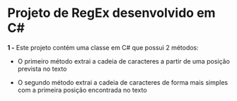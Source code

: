 # Projeto de RegEx desenvolvido em C#

**1 -** Este projeto contém uma classe em C# que possui 2 métodos:

* O primeiro método extrai a cadeia de caracteres a partir de uma posição prevista no texto

* O segundo método extrai a cadeia de caracteres de forma mais simples com a primeira posição encontrada no texto
